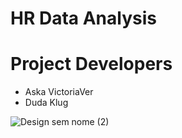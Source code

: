 # HR Data Analysis

# Project Developers
  - Aska VictoriaVer
  - Duda Klug

![Design sem nome (2)](https://github.com/GaabrielCoosta/SoulCode/assets/108695592/e93df3c2-3724-40d9-840c-451c683d9229)

